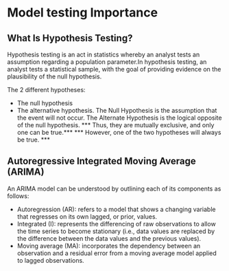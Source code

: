 # Model testing Importance
## What Is Hypothesis Testing?
Hypothesis testing is an act in statistics whereby an analyst tests an assumption regarding a population parameter.In hypothesis testing, an analyst tests a statistical sample, with the goal of providing evidence on the plausibility of the null hypothesis.

The 2 different hypotheses: 
- The null hypothesis 
- The alternative hypothesis.
The Null Hypothesis is the assumption that the event will not occur.
The Alternate Hypothesis is the logical opposite of the null hypothesis.
*** Thus, they are mutually exclusive, and only one can be true.***
*** However, one of the two hypotheses will always be true. ***
## Autoregressive Integrated Moving Average (ARIMA)
An ARIMA model can be understood by outlining each of its components as follows:
- Autoregression (AR): refers to a model that shows a changing variable that regresses on its own lagged, or prior, values.
- Integrated (I): represents the differencing of raw observations to allow the time series to become stationary (i.e., data values are replaced by the difference between the data values and the previous values).
- Moving average (MA):  incorporates the dependency between an observation and a residual error from a moving average model applied to lagged observations.
